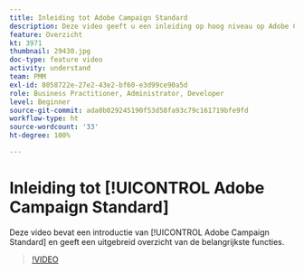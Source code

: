 ```yaml
---
title: Inleiding tot Adobe Campaign Standard
description: Deze video geeft u een inleiding op hoog niveau op Adobe Campaign Standard.
feature: Overzicht
kt: 3971
thumbnail: 29430.jpg
doc-type: feature video
activity: understand
team: PMM
exl-id: 8058722e-27e2-43e2-bf60-e3d99ce90a5d
role: Business Practitioner, Administrator, Developer
level: Beginner
source-git-commit: ada0b029245190f53d58fa93c79c161719bfe9fd
workflow-type: ht
source-wordcount: '33'
ht-degree: 100%

---
```


# Inleiding tot [!UICONTROL Adobe Campaign Standard]

Deze video bevat een introductie van [!UICONTROL Adobe Campaign Standard] en geeft een uitgebreid overzicht van de belangrijkste functies.

>[!VIDEO](https://video.tv.adobe.com/v/29430?quality=12)

